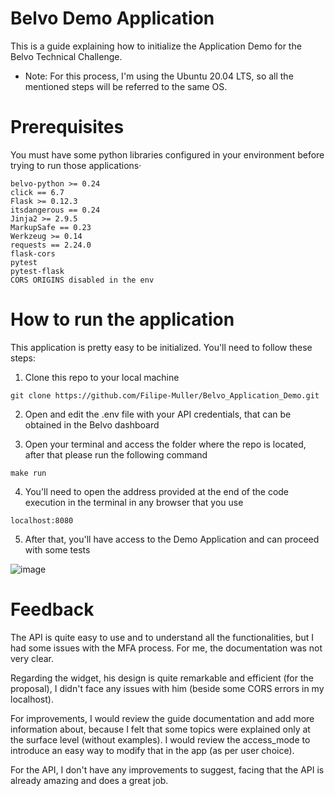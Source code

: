 # Belvo Demo Application

This is a guide explaining how to initialize the Application Demo for the Belvo Technical Challenge.

<ul><li> Note: For this process, I'm using the Ubuntu 20.04 LTS, so all the mentioned steps will be referred to the same OS. </ul>

# Prerequisites

You must have some python libraries configured in your environment before trying to run those applications·
```
belvo-python >= 0.24
click == 6.7
Flask >= 0.12.3
itsdangerous == 0.24
Jinja2 >= 2.9.5
MarkupSafe == 0.23
Werkzeug >= 0.14
requests == 2.24.0
flask-cors
pytest
pytest-flask
CORS ORIGINS disabled in the env
```
# How to run the application

This application is pretty easy to be initialized. You'll need to follow these steps:

1) Clone this repo to your local machine

```
git clone https://github.com/Filipe-Muller/Belvo_Application_Demo.git
```
2) Open and edit the .env file with your API credentials, that can be obtained in the Belvo dashboard

3) Open your terminal and access the folder where the repo is located, after that please run the following command
```
make run
```
4) You'll need to open the address provided at the end of the code execution in the terminal in any browser that you use
```
localhost:8080
```
5) After that, you'll have access to the Demo Application and can proceed with some tests

![image](https://user-images.githubusercontent.com/85353297/174397672-b8b3c7c8-1b2e-4127-9742-664df930dd61.png)

# Feedback

The API is quite easy to use and to understand all the functionalities, but I had some issues with the MFA process. For me, the documentation was not very clear.

Regarding the widget, his design is quite remarkable and efficient (for the proposal), I didn't face any issues with him (beside some CORS errors in my localhost).

For improvements, I would review the guide documentation and add more information about, because I felt that some topics were explained only at the surface level (without examples). I would review the access_mode to introduce an easy way to modify that in the app (as per user choice).

For the API, I don't have any improvements to suggest, facing that the API is already amazing and does a great job.
